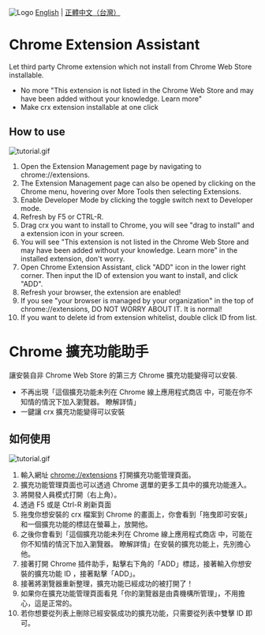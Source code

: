 ![Logo](https://github.com/sakkyoi/Chrome-Extension-Assistant/raw/master/icon_black.png)
[English](https://github.com/sakkyoi/Chrome-Extension-Assistant#chrome-extension-assistant) | [正體中文（台灣）](https://github.com/sakkyoi/Chrome-Extension-Assistant#chrome-擴充功能助手)
# Chrome Extension Assistant

Let third party Chrome extension which not install from Chrome Web Store installable.

  - No more "This extension is not listed in the Chrome Web Store and may have been added without your knowledge. Learn more"
  - Make crx extension installable at one click

## How to use
  ![tutorial.gif](https://github.com/sakkyoi/Chrome-Extension-Assistant/raw/master/tutorial.gif)
  1. Open the Extension Management page by navigating to chrome://extensions.
  2. The Extension Management page can also be opened by clicking on the Chrome menu, hovering over More Tools then selecting Extensions.
  3. Enable Developer Mode by clicking the toggle switch next to Developer mode.
  4. Refresh by F5 or CTRL-R.
  5. Drag crx you want to install to Chrome, you will see "drag to install" and a extension icon in your screen.
  6. You will see "This extension is not listed in the Chrome Web Store and may have been added without your knowledge. Learn more" in the installed extension, don't worry.
  7. Open Chrome Extension Assistant, click "ADD" icon in the lower right corner. Then input the ID of extension you want to install, and click "ADD".
  8. Refresh your browser, the extension are enabled!
  9. If you see "your browser is managed by your organization" in the top of chrome://extensions, DO NOT WORRY ABOUT IT. It is normal!
  10. If you want to delete id from extension whitelist, double click ID from list.

# Chrome 擴充功能助手

讓安裝自非 Chrome Web Store 的第三方 Chrome 擴充功能變得可以安裝.

  - 不再出現「這個擴充功能未列在 Chrome 線上應用程式商店 中，可能在你不知情的情況下加入瀏覽器。 瞭解詳情」
  - 一鍵讓 crx 擴充功能變得可以安裝
  
## 如何使用

  ![tutorial.gif](https://github.com/sakkyoi/Chrome-Extension-Assistant/raw/master/tutorial.gif)
  1. 輸入網址 [chrome://extensions](chrome://extensions) 打開擴充功能管理頁面。
  2. 擴充功能管理頁面也可以透過 Chrome 選單的更多工具中的擴充功能進入。
  3. 將開發人員模式打開（右上角）。
  4. 透過 F5 或是 Ctrl-R 刷新頁面
  5. 拖曳你想安裝的 crx 檔案到 Chrome 的畫面上，你會看到「拖曳即可安裝」和一個擴充功能的標誌在螢幕上，放開他。
  6. 之後你會看到「這個擴充功能未列在 Chrome 線上應用程式商店 中，可能在你不知情的情況下加入瀏覽器。 瞭解詳情」在安裝的擴充功能上，先別擔心他。
  7. 接著打開 Chrome 插件助手，點擊右下角的「ADD」標誌，接著輸入你想安裝的擴充功能 ID ，接著點擊「ADD」。
  8. 接著將瀏覽器重新整理，擴充功能已經成功的被打開了！
  9. 如果你在擴充功能管理頁面看見「你的瀏覽器是由貴機構所管理」，不用擔心，這是正常的。
  10. 若你想要從列表上刪除已經安裝成功的擴充功能，只需要從列表中雙擊 ID 即可。
